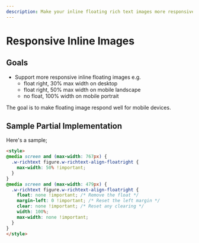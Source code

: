 ```yaml
---
description: Make your inline floating rich text images more responsive
---
```


# Responsive Inline Images

## Goals

* Support more responsive inline floating images e.g.
  * float right, 30% max width on desktop
  * float right, 50% max width on mobile landscape&#x20;
  * no float, 100% width on mobile portrait&#x20;

The goal is to make floating image respond well for mobile devices.&#x20;

## Sample Partial Implementation

Here's a sample;&#x20;

```html
<style>
@media screen and (max-width: 767px) {
  .w-richtext figure.w-richtext-align-floatright {
    max-width: 50% !important; 
  }
}
@media screen and (max-width: 479px) {
  .w-richtext figure.w-richtext-align-floatright {
    float: none !important; /* Remove the float */
    margin-left: 0 !important; /* Reset the left margin */
    clear: none !important; /* Reset any clearing */
    width: 100%; 
    max-width: none !important; 
  }
}
</style>
```





